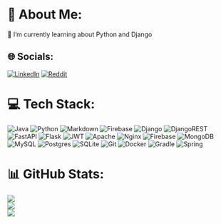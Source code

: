 # 💫 About Me:
🌱 I’m currently learning about Python and Django


## 🌐 Socials:
[![LinkedIn](https://img.shields.io/badge/LinkedIn-%230077B5.svg?logo=linkedin&logoColor=white)](https://linkedin.com/in/https://www.linkedin.com/in/vicenteim/) [![Reddit](https://img.shields.io/badge/Reddit-%23FF4500.svg?logo=Reddit&logoColor=white)](https://reddit.com/user/https://www.reddit.com/user/VizzWard/) 

# 💻 Tech Stack:
![Java](https://img.shields.io/badge/java-%23ED8B00.svg?style=flat&logo=openjdk&logoColor=white) ![Python](https://img.shields.io/badge/python-3670A0?style=flat&logo=python&logoColor=ffdd54) ![Markdown](https://img.shields.io/badge/markdown-%23000000.svg?style=flat&logo=markdown&logoColor=white) ![Firebase](https://img.shields.io/badge/firebase-%23039BE5.svg?style=flat&logo=firebase) ![Django](https://img.shields.io/badge/django-%23092E20.svg?style=flat&logo=django&logoColor=white) ![DjangoREST](https://img.shields.io/badge/DJANGO-REST-ff1709?style=flat&logo=django&logoColor=white&color=ff1709&labelColor=gray) ![FastAPI](https://img.shields.io/badge/FastAPI-005571?style=flat&logo=fastapi) ![Flask](https://img.shields.io/badge/flask-%23000.svg?style=flat&logo=flask&logoColor=white) ![JWT](https://img.shields.io/badge/JWT-black?style=flat&logo=JSON%20web%20tokens) ![Apache](https://img.shields.io/badge/apache-%23D42029.svg?style=flat&logo=apache&logoColor=white) ![Nginx](https://img.shields.io/badge/nginx-%23009639.svg?style=flat&logo=nginx&logoColor=white) ![Firebase](https://img.shields.io/badge/firebase-a08021?style=flat&logo=firebase&logoColor=ffcd34) ![MongoDB](https://img.shields.io/badge/MongoDB-%234ea94b.svg?style=flat&logo=mongodb&logoColor=white) ![MySQL](https://img.shields.io/badge/mysql-4479A1.svg?style=flat&logo=mysql&logoColor=white) ![Postgres](https://img.shields.io/badge/postgres-%23316192.svg?style=flat&logo=postgresql&logoColor=white) ![SQLite](https://img.shields.io/badge/sqlite-%2307405e.svg?style=flat&logo=sqlite&logoColor=white) ![Git](https://img.shields.io/badge/git-%23F05033.svg?style=flat&logo=git&logoColor=white) ![Docker](https://img.shields.io/badge/docker-%230db7ed.svg?style=flat&logo=docker&logoColor=white) ![Gradle](https://img.shields.io/badge/Gradle-02303A.svg?style=flat&logo=Gradle&logoColor=white) ![Spring](https://img.shields.io/badge/spring-%236DB33F.svg?style=flat&logo=spring&logoColor=white)
# 📊 GitHub Stats:
![](https://github-readme-stats.vercel.app/api?username=VizzWard&theme=dark&hide_border=false&include_all_commits=false&count_private=true)<br/>
![](https://github-readme-streak-stats.herokuapp.com/?user=VizzWard&theme=dark&hide_border=false)<br/>
![](https://github-readme-stats.vercel.app/api/top-langs/?username=VizzWard&theme=dark&hide_border=false&include_all_commits=false&count_private=true&layout=compact)

<!-- Proudly created with GPRM ( https://gprm.itsvg.in ) -->
